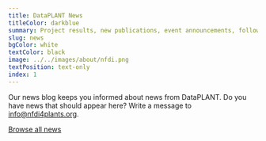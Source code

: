 ```yaml
---
title: DataPLANT News
titleColor: darkblue
summary: Project results, new publications, event announcements, follow-up reports, and more.
slug: news
bgColor: white
textColor: black
image: ../../images/about/nfdi.png
textPosition: text-only
index: 1
---
```


Our news blog keeps you informed about news from DataPLANT.
Do you have news that should appear here? Write a message to <A href="mailto:info@nfdi4plants.org">info@nfdi4plants.org</a>.

<a class="btn text-xl bg-lightblue-50 text-darkblue hover:bg-darkblue hover:text-lightblue-50" href="/news">Browse all news</a>

